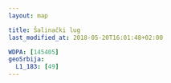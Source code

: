 ```yaml
---
layout: map

title: Šalinački lug
last_modified_at: 2018-05-20T16:01:48+02:00

WDPA: [145405]
geoSrbija:
  L1_183: [49]
---
```

